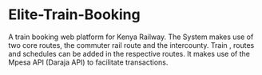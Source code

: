 # Elite-Train-Booking
A train booking web platform for Kenya Railway. The System makes use of two core routes, the commuter rail route and the intercounty. Train , routes and schedules can be added in the respective routes. It makes use of the Mpesa API (Daraja API) to facilitate transactions.
